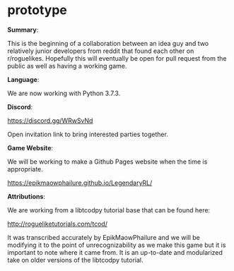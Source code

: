# prototype

**Summary**:

This is the beginning of a collaboration between an idea guy and two relatively junior developers from reddit that found each other on r/roguelikes. Hopefully this will eventually be open for pull request from the public as well as having a working game.

**Language**:

We are now working with Python 3.7.3.

**Discord**:

<https://discord.gg/WRwSvNd>

Open invitation link to bring interested parties together.

**Game Website**:

We will be working to make a Github Pages website when the time is appropriate.

<https://epikmaowphailure.github.io/LegendaryRL/>

**Attributions**:

We are working from a libtcodpy tutorial base that can be found here:

<http://rogueliketutorials.com/tcod/>

It was transcribed accurately by EpikMaowPhailure and we will be modifying it to the point
of unrecognizability as we make this game but it is important to note where it came from. It is
an up-to-date and modularized take on older versions of the libtcodpy tutorial. 

